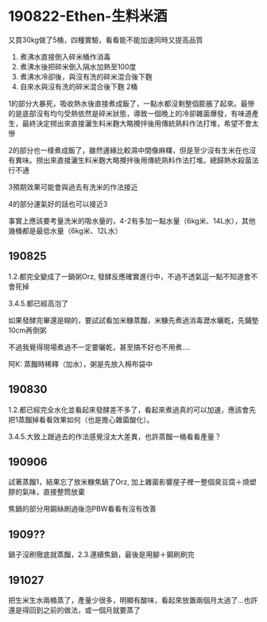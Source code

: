 # 190822-Ethen-生料米酒

又買30kg做了5桶，四種實驗，看看能不能加速同時又提高品質

1. 煮沸水直接倒入碎米桶作消毒
2. 煮沸水後把碎米倒入隔水加熱至100度
3. 煮沸水冷卻後，與沒有洗的碎米混合後下麴
4. 自來水與沒有洗的碎米混合後下麴 2桶

1的部分大暴死，吸收熱水後直接煮成飯了，一點水都沒剩整個膨脹了起來。最慘的是底部沒有均勻受熱依然是碎米狀態，導致一個晚上的冷卻雜菌爆發，有味道產生，最終決定撈出來直接灑生料米麴大略攪拌後用傳統熟料作法打堆，希望不會太慘

2的部分也一樣煮成飯了，雖然邊緣比較濕中間像麻糬，但是至少沒有生米在也沒有異味。撈出來直接灑生料米麴大略攪拌後用傳統熟料作法打堆。總歸熱水殺菌法行不通

3預期效果可能會與過去有洗米的作法接近

4的部分運氣好的話也可以接近3

事實上應該要考量洗米的吸水量的，4-2有多加一點水量（6kg米、14L水），其他幾桶都是最低水量（6kg米、12L水）

## 190825

1.2.都完全變成了一鍋粥Orz, 發酵反應確實進行中，不過不透氣這一點不知道會不會死掉

3.4.5.都已經高泡了

如果發酵完畢還是糊的，要試試看加米糠蒸餾，米糠先煮過消毒瀝水曬乾，先鋪墊10cm再倒粥

不過我覺得現場煮過不一定要曬乾，甚至搞不好也不用煮....

阿K: 蒸餾時稀釋（加水），粥是先放入棉布袋中

## 190830

1.2.都已經完全水化並看起來發酵差不多了，看起來煮過真的可以加速，應該會先把1蒸餾掉看看效果如何（也是擔心雜菌酸化）。

3.4.5.大致上跟過去的作法感覺沒太大差異，也許蒸餾一桶看看產量？

## 190906

試著蒸餾1，結果忘了放米糠焦鍋了Orz, 加上雜菌影響屋子裡一整個臭豆腐＋燒塑膠的氣味，直接整筒放棄

焦鍋的部分用鋼絲刷過後泡PBW看看有沒有改善

## 1909??

鍋子沒刷徹底就蒸餾，2.3.連續焦鍋，最後是用腳＋鋼刷刷完

## 191027

把生米生水兩桶蒸了，產量少很多，明顯有酸味，看起來放置兩個月太過了...也許還是得回到之前的做法，或一個月就要蒸了
